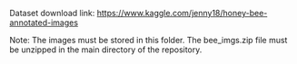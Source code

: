 Dataset download link: https://www.kaggle.com/jenny18/honey-bee-annotated-images

Note: The images must be stored in this folder. The bee_imgs.zip file must be unzipped in the main directory of the repository.